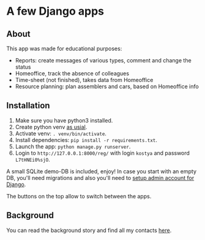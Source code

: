 # A few Django apps

## About

This app was made for educational purposes:

- Reports: create messages of various types, comment and change the status
- Homeoffice, track the absence of colleagues
- Time-sheet (not finished), takes data from Homeoffice
- Resource planning: plan assemblers and cars, based on Homeoffice info

## Installation

1. Make sure you have python3 installed.
1. Create python venv [as usial](https://docs.python.org/3/library/venv.html).
2. Activate venv: `. venv/bin/activate`.
2. Install dependencies: `pip install -r requirements.txt`.
3. Launch the app: `python manage.py runserver`.
3. Login to `http://127.0.0.1:8000/reg/` with login `kostya` and password `L7tHNEi0%sjO`.

A small SQLite demo-DB is included, enjoy! In case you start with an empty DB, you'll need migrations and also you'll need to [setup admin account for Django](https://docs.djangoproject.com/en/5.1/intro/tutorial02/#creating-an-admin-user).

The buttons on the top allow to switch between the apps.

## Background

You can read the background story and find all my contacts [here](https://en.kovchinnikov.info/2024-11-newideas.html).
